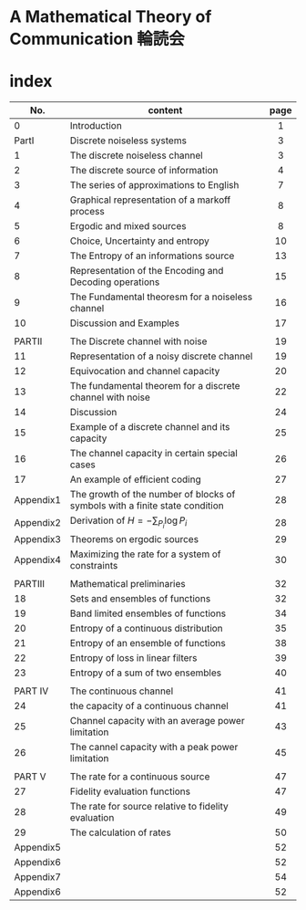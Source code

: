 # A Mathematical Theory of Communication 輪読会

# index
|No.|content|page|
|---|---|:---:|
|0|Introduction|1|
|PartI|Discrete noiseless systems|3|
|1|The discrete noiseless channel|3|
|2|The discrete source of information|4|
|3|The series of approximations to English|7|
|4|Graphical representation of a markoff process|8|
|5|Ergodic and mixed sources|8|
|6|Choice, Uncertainty and entropy|10|
|7|The Entropy of an informations source|13|
|8|Representation of the Encoding and Decoding operations|15|
|9|The Fundamental theoresm for a noiseless channel|16
|10|Discussion and Examples|17|
||||
|PARTII|The Discrete channel with noise|19|
|11|Representation of a noisy discrete channel|19|
|12|Equivocation and      channel capacity|20|
|13|The fundamental theorem for a discrete channel with noise|22|
|14|Discussion|24|
|15|Example of a discrete channel and its capacity|25|
|16|The channel capacity in certain special cases|26|
|17|An example of efficient coding|27|
|Appendix1|The growth of the number of blocks of symbols with a finite state condition|28|
|Appendix2|Derivation of $H = -\sum_{P_i}\log{P_i}$|28|
|Appendix3|Theorems on ergodic sources|29|
|Appendix4|Maximizing the rate for a system of constraints|30|
||||
|PARTIII|Mathematical preliminaries|32|
|18|Sets and ensembles of functions|32|
|19|Band limited ensembles of functions|34|
|20|Entropy of a continuous distribution|35|
|21|Entropy of an ensemble of functions|38|
|22|Entropy of loss in linear filters|39|
|23|Entropy of a sum of two ensembles|40|
||||
|PART IV|The continuous channel|41|
|24|the capacity of a continuous channel|41|
|25|Channel capacity with an average power limitation|43|
|26|The cannel capacity with a peak power limitation|45|
||||
|PART V|The rate for a continuous source|47|
|27|Fidelity evaluation functions|47|
|28|The rate for source relative to fidelity evaluation|49|
|29|The calculation of rates|50|
|Appendix5||52|
|Appendix6||52|
|Appendix7||54|
|Appendix6||52|

